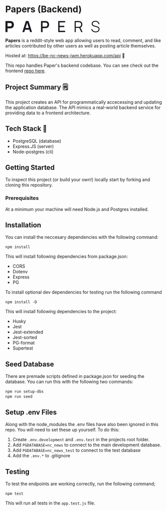 # Papers (Backend)
![Papers logo](./PaperLogoLight.png "Papers logo")

**Papers** is a reddit-style web app allowing users to read, comment, and like articles contributed by other users as well as posting article themselves. 

Hosted at:
https://be-nc-news-jwm.herokuapp.com/api 🔗

This repo handles Paper's backend codebase. You can see check out the frontend [repo here](https://github.com/jamalxwm/fe-nc-news).

## Project Summary 🗒

This project creates an API for programmatically accecessing and updating the application database. The API mimics a real-world backend service for providing data to a frontend architecture. 

## Tech Stack 💾

- PostgreSQL (database)
- Express.JS (server)
- Node-postgres (cli)

## Getting Started

To inspect this project (or build your own!) locally start by forking and cloning this repository.

### Prerequisites

At a minimum your machine will need Node.js and Postgres installed.

## Installation

You can install the neccesary dependencies with the following command:

```
npm install
```

This will install following dependencies from package.json:
- CORS
- Dotenv
- Express
- PG

To install optional dev dependencies for testing run the following command

```
npm install -D
```

This will install following dependencies to the project:
- Husky 
- Jest
- Jest-extended
- Jest-sorted
- PG-format
- Supertest

## Seed Database

There are premade scripts defined in package.json for seeding the database. You can run this with the following two commands:

```
npm run setup-dbs
npm run seed
```
## Setup .env Files

Along with the node_modules the .env files have also been ignored in this repo. You will need to set these up yourself. To do this:

 1. Create `.env.development` and `.env.test` in the projects root folder.
 2. Add `PGDATABASE=nc_news` to connect to the main development database. 
 3. Add `PGDATABASE=nc_news_test` to connect to the test database
 4. Add the `.env.*` to .gitignore

## Testing

To test the endpoints are working correctly, run the following command;

```
npm test
```

This will run all tests in the `app.test.js` file. 
